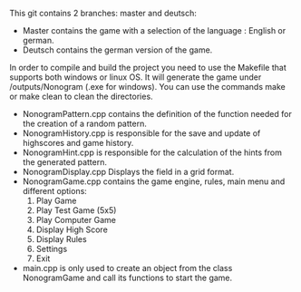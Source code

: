 This git contains 2 branches: master and deutsch:
  - Master contains the game with a selection of the language : English or german.
  - Deutsch contains the german version of the game.
    
In order to compile and build the project you need to use the Makefile that supports both windows or linux OS. It will generate the game under /outputs/Nonogram (.exe for windows).
You can use the commands make or make clean to clean the directories.

  - NonogramPattern.cpp contains the definition of the function needed for the creation of a random pattern.
  - NonogramHistory.cpp is responsible for the save and update of highscores and game history.
  - NonogramHint.cpp is responsible for the calculation of the hints from the generated pattern.
  - NonogramDisplay.cpp Displays the field in a grid format.
  - NonogramGame.cpp contains the game engine, rules, main menu and different options:
      1. Play Game
      2. Play Test Game (5x5)
      3. Play Computer Game
      4. Display High Score
      5. Display Rules
      6. Settings
      7. Exit
  - main.cpp is only used to create an object from the class NonogramGame and call its functions to start the game.
